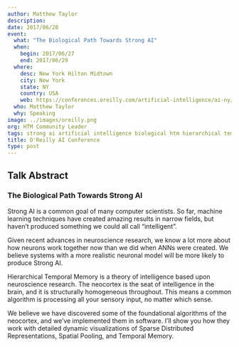```yaml
---
author: Matthew Taylor
description:
date: 2017/06/28
event:
  what: "The Biological Path Towards Strong AI"
  when:
    begin: 2017/06/27
    end: 2017/06/29
  where:
    desc: New York Hilton Midtown
    city: New York
    state: NY
    country: USA
    web: https://conferences.oreilly.com/artificial-intelligence/ai-ny/public/schedule/detail/58587
  who: Matthew Taylor
  why: Speaking
image: ../images/oreilly.png
org: HTM Community Leader
tags: strong ai artificial intelligence biological htm hierarchical temporal memory computing like the brain
title: O'Reilly AI Conference
type: post
---
```


## Talk Abstract

### The Biological Path Towards Strong AI

Strong AI is a common goal of many computer scientists. So far, machine learning techniques have created amazing results in narrow fields, but haven’t produced something we could all call “intelligent”.

Given recent advances in neuroscience research, we know a lot more about how neurons work together now than we did when ANNs were created. We believe systems with a more realistic neuronal model will be more likely to produce Strong AI.

Hierarchical Temporal Memory is a theory of intelligence based upon neuroscience research. The neocortex is the seat of intelligence in the brain, and it is structurally homogeneous throughout. This means a common algorithm is processing all your sensory input, no matter which sense.

We believe we have discovered some of the foundational algorithms of the neocortex, and we’ve implemented them in software. I’ll show you how they work with detailed dynamic visualizations of Sparse Distributed Representations, Spatial Pooling, and Temporal Memory.
